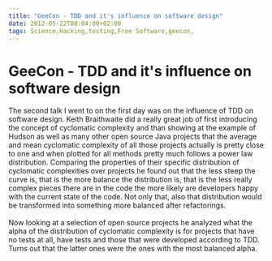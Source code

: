 ```yaml
---
title: "GeeCon - TDD and it's influence on software design"
date: 2012-05-22T08:04:00+02:00
tags: Science,Hacking,testing,Free Software,geecon,
---
```


# GeeCon - TDD and it's influence on software design


The second talk I went to on the first day was on the influence of TDD on software design. Keith Braithwaite did a 
really great job of first introducing the concept of cyclomatic complexity and than showing at the example of Hudson as 
well as many other open source Java projects that the average and mean cyclomatic complexity of all those projects 
actually is pretty close to one and when plotted for all methods pretty much follows a power law distribution. 
Comparing the properties of their specific distribution of cyclomatic complexities over projects he found out that the 
less steep the curve is, that is the more balance the distribution is, that is the less really complex pieces there are 
in the code the more likely are developers happy with the current state of the code. Not only that, also that 
distribution would be transformed into something more balanced after refactorings.<br><br>Now looking at a selection of 
open source projects he analyzed what the alpha of the distribution of cyclomatic complexity is for projects that have 
no tests at all, have tests and those that were developed according to TDD. Turns out that the latter ones were the 
ones with the most balanced alpha.<br>
